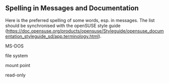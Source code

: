 
Spelling in Messages and Documentation
--------------------------------------

Here is the preferred spelling of some words, esp. in messages. The list
should be synchronised with the openSUSE style guide
(https://doc.opensuse.org/products/opensuse/Styleguide/opensuse_documentation_styleguide_sd/app.terminology.html).

MS-DOS

file system

mount point

read-only

